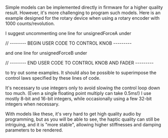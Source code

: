 Simple models can be implemented directly in firmware for a higher quality result. However, it's more challenging to program such models. Here is an example designed for the rotary device when using a rotary encoder with 1000 counts/revolution.

I suggest uncommenting one line for unsignedForceA under 

// -------- BEGIN USER CODE TO CONTROL KNOB ---------  

and one line for unsignedForceB under 

// -------- END USER CODE TO CONTROL KNOB AND FADER ---------

to try out some examples. It should also be possible to superimpose the control laws specified by these lines of code.

It's necessary to use integers only to avoid slowing the control loop down too much. (Even a single floating point multiply can take 0.5ms!) I use mostly 8-bit and 16-bit integers, while occasionally using a few 32-bit integers when necessary.

With models like these, it's very hard to get high quality audio by programming, but as you will be able to see, the haptic quality can still be intriguing, and it is "more stable", allowing higher stiffnesses and damping parameters to be rendered.